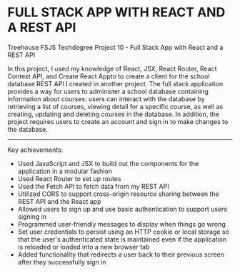 # FULL STACK APP WITH REACT AND A REST API
 Treehouse FSJS Techdegree Project 10 - Full Stack App with React and a REST API

In this project, I used my knowledge of React, JSX, React Router, React Context API, and Create React Appto to create a client for the school database REST API I created in another project. The full stack application provides a way for users to administer a school database containing information about courses: users can interact with the database by retrieving a list of courses, viewing detail for a specific course, as well as creating, updating and deleting courses in the database.
In addition, the project requires users to create an account and sign in to make changes to the database.

---

Key achievements:
- Used JavaScript and JSX to build out the components for the application in a modular fashion
- Used React Router to set up routes
- Used the Fetch API to fetch data from my REST API
- Utilized CORS to support cross-origin resource sharing between the REST API and the React app
- Allowed users to sign up and use basic authentication to support users signing in
- Programmed user-friendly messages to display when things go wrong
- Set user credentials to persist using an HTTP cookie or local storage so that the user's authenticated state is maintained even if the application is reloaded or loaded into a new browser tab
- Added functionality that redirects a user back to their previous screen after they successfully sign in
